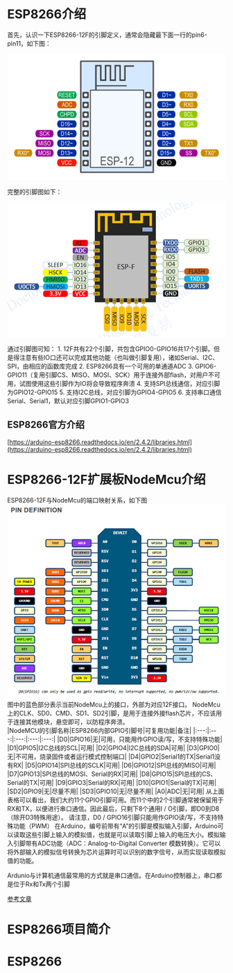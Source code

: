 # ESP8266介绍
  首先，认识一下ESP8266-12F的引脚定义，通常会隐藏最下面一行的pin6-pin11，如下图：

  ![ESP8266-12F 引脚图](./image/ESP-12F部分引脚图.png)

  完整的引脚图如下：

  ![ESP8266-12F 引脚图完整](./image/ESP-12F引脚图.png)

  通过引脚图可知：
    1. 12F共有22个引脚，共包含GPIO0-GPIO16共17个引脚。但是得注意有些IO口还可以完成其他功能（也叫做引脚复用），诸如Serial、I2C、SPI，由相应的函数库完成
    2. ESP8266具有一个可用的单通道ADC
    3. GPIO6-GPIO11（复用引脚CS、MISO、MOSI、SCK）用于连接外部flash，对用户不可用，试图使用这些引脚作为IO将会导致程序奔溃
    4. 支持SPI总线通信，对应引脚为GPIO12-GPIO15
    5. 支持I2C总线，对应引脚为GPIO4-GPIO5
    6. 支持串口通信Serial、Serial1，默认对应引脚GPIO1-GPIO3

## ESP8266官方介绍
 [https://arduino-esp8266.readthedocs.io/en/2.4.2/libraries.html](https://arduino-esp8266.readthedocs.io/en/2.4.2/libraries.html)

# ESP8266-12F扩展板NodeMcu介绍
  ESP8266-12F与NodeMcu的端口映射关系，如下图
  ![NodeMcu引脚映射图](image/NodeMcu引脚映射图.png)
  图中的蓝色部分表示当前NodeMcu上的接口，外部为对应12F接口。
  NodeMcu上的CLK、SD0、CMD、SD1、SD2引脚，是用于连接外接flash芯片，不应该用于连接其他模块，悬空即可，以防程序奔溃。  
  |NodeMCU的引脚名称|ESP8266内部GPIO引脚号|可复用功能|备注|
  |:---:|:---:|:---:|:---:|:---:|
  |D0|GPIO16|无|可用，只能用作GPIO读/写，不支持特殊功能|
  |D1|GPIO5|I2C总线的SCL|可用|
  |D2|GPIO4|I2C总线的SDA|可用|
  |D3|GPIO0|无|不可用，烧录固件或者运行模式控制端口|
  |D4|GPIO2|Serial1的TX|Serial1没有RX|
  |D5|GPIO14|SPI总线的SCLK|可用|
  |D6|GPIO12|SPI总线的MISO|可用|
  |D7|GPIO13|SPI总线的MOSI、Serial的RX|可用|
  |D8|GPIO15|SPI总线的CS、Serial的TX|可用|
  |D9|GPIO3|Serial的RX|可用|
  |D10|GPIO1|Serial的TX|可用|
  |SD2|GPIO9|无|尽量不用|
  |SD3|GPIO10|无|尽量不用|
  |A0|ADC|无|可用|
  从上面表格可以看出，我们大约11个GPIO引脚可用。而11个中的2个引脚通常被保留用于RX和TX，以便进行串口通信。因此最后，只剩下8个通用I / O引脚，即D0到D8（除开D3特殊用途）。
  请注意，D0 / GPIO16引脚只能用作GPIO读/写，不支持特殊功能（PWM）
  在Arduino，编号前带有“A”的引脚是模拟输入引脚，Arduino可以读取这些引脚上输入的模拟值，也就是可以读取引脚上输入的电压大小。模拟输入引脚带有ADC功能（ADC：Analog-to-Digital Converter 模数转换）。它可以将外部输入的模拟信号转换为芯片运算时可以识别的数字信号，从而实现读取模拟值的功能。

  Ardunio与计算机通信最常用的方式就是串口通信。在Arduino控制器上，串口都是位于Rx和Tx两个引脚
  
  [参考文章](https://www.arduino.cn/thread-82353-1-1.html)
# ESP8266项目简介
# ESP8266